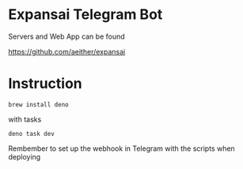 # Expansai Telegram Bot

Servers and Web App can be found

https://github.com/aeither/expansai

# Instruction

```
brew install deno
```

with tasks

```
deno task dev
```

Rembember to set up the webhook in Telegram with the scripts when deploying
